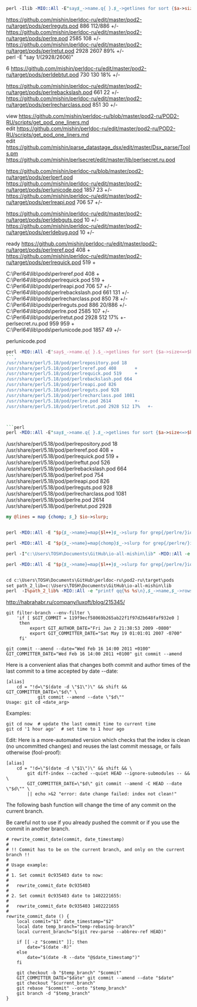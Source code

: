 ```perl
perl -Ilib -MIO::All -E"say$_->name.q{ }.$_->getlines for sort {$a->size<=>$b->size}grep{/lre[^fp]/}io->dir((`perldoc -l perl`=~/(.+?)[\w.]+$/))->all"  
```
https://github.com/mishin/perldoc-ru/edit/master/pod2-ru/target/pods/perlreguts.pod 886 112/886     +/-  
https://github.com/mishin/perldoc-ru/edit/master/pod2-ru/target/pods/perlre.pod 2585 108 +/-  
https://github.com/mishin/perldoc-ru/edit/master/pod2-ru/target/pods/perlretut.pod 2928 2607  89%    +/-  
perl -E "say 1/(2928/2606)"

6
https://github.com/mishin/perldoc-ru/edit/master/pod2-ru/target/pods/perldebtut.pod 730 130 18%             +/-  

https://github.com/mishin/perldoc-ru/edit/master/pod2-ru/target/pods/perlrebackslash.pod 661 22 +/-  
https://github.com/mishin/perldoc-ru/edit/master/pod2-ru/target/pods/perlrecharclass.pod 851 30 +/-   

view https://github.com/mishin/perldoc-ru/blob/master/pod2-ru/POD2-RU/scripts/get_pod_one_liners.md  
edit https://github.com/mishin/perldoc-ru/edit/master/pod2-ru/POD2-RU/scripts/get_pod_one_liners.md  
edit https://github.com/mishin/parse_datastage_dsx/edit/master/Dsx_parse/Tools.pm  
https://github.com/mishin/perlsecret/edit/master/lib/perlsecret.ru.pod  

https://github.com/mishin/perldoc-ru/blob/master/pod2-ru/target/pods/perlperf.pod  
https://github.com/mishin/perldoc-ru/edit/master/pod2-ru/target/pods/perlunicode.pod 1857 23 +/-  
https://github.com/mishin/perldoc-ru/edit/master/pod2-ru/target/pods/perlreapi.pod 706 57           +/-  

https://github.com/mishin/perldoc-ru/edit/master/pod2-ru/target/pods/perldebguts.pod 10             +/-  
https://github.com/mishin/perldoc-ru/edit/master/pod2-ru/target/pods/perldebug.pod 10             +/-  


ready
https://github.com/mishin/perldoc-ru/edit/master/pod2-ru/target/pods/perlreref.pod 408             +  
https://github.com/mishin/perldoc-ru/edit/master/pod2-ru/target/pods/perlrequick.pod 519           +  


C:\Perl64\lib\pods\perlreref.pod 408             +  
C:\Perl64\lib\pods\perlrequick.pod 519           +  
C:\Perl64\lib\pods\perlreapi.pod 706 57         +/-  
C:\Perl64\lib\pods\perlrebackslash.pod 661 131    +/-  
C:\Perl64\lib\pods\perlrecharclass.pod 850 78    +/-   
C:\Perl64\lib\pods\perlreguts.pod 886 20/886     +/-  
C:\Perl64\lib\pods\perlre.pod 2585 107           +/-  
C:\Perl64\lib\pods\perlretut.pod 2928 512 17%    +-  
perlsecret.ru.pod 959 959 +  
C:\Perl64\lib\pods\perlunicode.pod 1857 49 +/-  

perlunicode.pod  


```perl
perl -MIO::All -E'say$_->name.q{ }.$_->getlines for sort {$a->size<=>$b->size}grep{/lre[^f]/}io->dir((`perldoc -l perl`=~/(.+?)[\w.]+$/))->all'
```,
/usr/share/perl/5.18/pod/perlrepository.pod 18  
/usr/share/perl/5.18/pod/perlreref.pod 408       +  
/usr/share/perl/5.18/pod/perlrequick.pod 519     +  
/usr/share/perl/5.18/pod/perlrebackslash.pod 664  
/usr/share/perl/5.18/pod/perlreapi.pod 826  
/usr/share/perl/5.18/pod/perlreguts.pod 928  
/usr/share/perl/5.18/pod/perlrecharclass.pod 1081  
/usr/share/perl/5.18/pod/perlre.pod 2614         +-  
/usr/share/perl/5.18/pod/perlretut.pod 2928 512 17%   +-  



```perl
perl -MIO::All -E"say$_->name.q{ }.$_->getlines for sort {$a->size<=>$b->size}grep{/lre[^f]/}io->dir((`perldoc -l perl`=~/(.+?)[\w.]+$/))->all"
```
/usr/share/perl/5.18/pod/perlrepository.pod 18  
/usr/share/perl/5.18/pod/perlreref.pod 408   +  
/usr/share/perl/5.18/pod/perlrequick.pod 519 +   
/usr/share/perl/5.18/pod/perlreftut.pod 526  
/usr/share/perl/5.18/pod/perlrebackslash.pod 664  
/usr/share/perl/5.18/pod/perlref.pod 754  
/usr/share/perl/5.18/pod/perlreapi.pod 826  
/usr/share/perl/5.18/pod/perlreguts.pod 928  
/usr/share/perl/5.18/pod/perlrecharclass.pod 1081  
/usr/share/perl/5.18/pod/perlre.pod 2614  
/usr/share/perl/5.18/pod/perlretut.pod 2928  

```perl
my @lines = map {chomp; $_} $io->slurp;


perl -MIO::All -E "$p{$_->name}=map{$l++}$_->slurp for grep{/perlre/}io('.')->all;for $k(sort {$p{$a}<=>$p{$b}} keys %p){say qq{$k $p{$k}}}"

perl -MIO::All -E "$p{$_->name}=map{chomp}$_->slurp for grep{/perlre/}io('.')->all;for $k(sort {$p{$a}<=>$p{$b}} keys %p){say qq{$k $p{$k}}}"

perl -I"c:\Users\TOSH\Documents\GitHub\io-all-mishin\lib" -MIO::All -e "printf qq{%s %s\n},$_->name,$_->rows for sort {$a->rows<=>$b->rows}grep{$_->name=~/perlre.*\.pod/}io(q(.))->all"

perl -MIO::All -E "$p{$_->name}=map{$l++}$_->slurp for grep{/perlre/}io('.')->all;for $k(sort {$p{$a}<=>$p{$b}} keys %p){say qq{$k $p{$k}}}"


cd c:\Users\TOSH\Documents\GitHub\perldoc-ru\pod2-ru\target\pods
set path_2_lib=c:\Users\TOSH\Documents\GitHub\io-all-mishin\lib
perl  -I%path_2_lib% -MIO::All -e "printf qq{%s %s\n},$_->name,$_->rows for sort{$a->rows<=>$b->rows}grep{/perlre/}io(q(.))->all"

```


http://habrahabr.ru/company/luxoft/blog/215345/

```
git filter-branch --env-filter \
    'if [ $GIT_COMMIT = 119f9ecf58069b265ab22f1f97d2b648faf932e0 ]
     then
         export GIT_AUTHOR_DATE="Fri Jan 2 21:38:53 2009 -0800"
         export GIT_COMMITTER_DATE="Sat May 19 01:01:01 2007 -0700"
     fi'
	 
git commit --amend --date="Wed Feb 16 14:00 2011 +0100"
GIT_COMMITTER_DATE="Wed Feb 16 14:00 2011 +0100" git commit --amend
```
Here is a convenient alias that changes both commit and author times of the last commit to a time accepted by date --date:

```
[alias]
    cd = "!d=\"$(date -d \"$1\")\" && shift && GIT_COMMITTER_DATE=\"$d\" \
            git commit --amend --date \"$d\""
Usage: git cd <date_arg>
```
Examples:
```
git cd now  # update the last commit time to current time
git cd '1 hour ago'  # set time to 1 hour ago
```
Edit: Here is a more-automated version which checks that the index is clean (no uncommitted changes) and reuses the last commit message, or fails otherwise (fool-proof):
```
[alias]
    cd = "!d=\"$(date -d \"$1\")\" && shift && \
        git diff-index --cached --quiet HEAD --ignore-submodules -- && \
        GIT_COMMITTER_DATE=\"$d\" git commit --amend -C HEAD --date \"$d\"" \
        || echo >&2 "error: date change failed: index not clean!"	 
```		
The following bash function will change the time of any commit on the current branch.

Be careful not to use if you already pushed the commit or if you use the commit in another branch.
```
# rewrite_commit_date(commit, date_timestamp)
#
# !! Commit has to be on the current branch, and only on the current branch !!
# 
# Usage example:
#
# 1. Set commit 0c935403 date to now:
#
#   rewrite_commit_date 0c935403
#
# 2. Set commit 0c935403 date to 1402221655:
#
#   rewrite_commit_date 0c935403 1402221655
#
rewrite_commit_date () {
    local commit="$1" date_timestamp="$2"
    local date temp_branch="temp-rebasing-branch"
    local current_branch="$(git rev-parse --abbrev-ref HEAD)"

    if [[ -z "$commit" ]]; then
        date="$(date -R)"
    else
        date="$(date -R --date "@$date_timestamp")"
    fi

    git checkout -b "$temp_branch" "$commit"
    GIT_COMMITTER_DATE="$date" git commit --amend --date "$date"
    git checkout "$current_branch"
    git rebase "$commit" --onto "$temp_branch"
    git branch -d "$temp_branch"
}		
```
